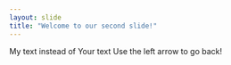 ```yaml
---
layout: slide
title: "Welcome to our second slide!"
---
```

My text instead of Your text
Use the left arrow to go back!
